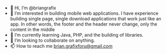 - 👋 Hi, I’m @briangrafix
- 👀 I’m interested in building mobile web applications. I have experience building single page, single download applications that work just like an app. 
      In other words, the footer and the header never change, only the content in the middle
- 🌱 I’m currently learning Java, PHP, and the building of libraries.
- 💞️ I’m looking to collaborate on anything.
- 📫 How to reach me brian.grafixforu@gmail.com

<!---
briangrafix/briangrafix is a ✨ special ✨ repository because its `README.md` (this file) appears on your GitHub profile.
You can click the Preview link to take a look at your changes.
--->
